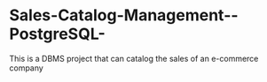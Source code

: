 # Sales-Catalog-Management--PostgreSQL-
This is a DBMS project that can catalog the sales of an e-commerce company 
